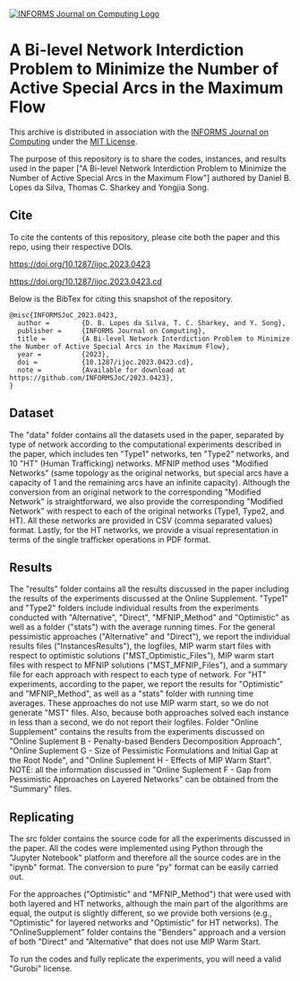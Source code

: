 [![INFORMS Journal on Computing Logo](https://INFORMSJoC.github.io/logos/INFORMS_Journal_on_Computing_Header.jpg)](https://pubsonline.informs.org/journal/ijoc)

# A Bi-level Network Interdiction Problem to Minimize the Number of Active Special Arcs in the Maximum Flow
This archive is distributed in association with the [INFORMS Journal on Computing](https://pubsonline.informs.org/journal/ijoc) under the [MIT License](LICENSE).

The purpose of this repository is to share the codes, instances, and results used in the paper ["A Bi-level Network Interdiction Problem to Minimize the Number of Active Special Arcs in the Maximum Flow"] authored by Daniel B. Lopes da Silva, Thomas C. Sharkey and Yongjia Song.


## Cite

To cite the contents of this repository, please cite both the paper and this repo, using their respective DOIs.

https://doi.org/10.1287/ijoc.2023.0423 

https://doi.org/10.1287/ijoc.2023.0423.cd

Below is the BibTex for citing this snapshot of the repository.

```
@misc{INFORMSJoC_2023.0423,
  author =        {D. B. Lopes da Silva, T. C. Sharkey, and Y. Song},
  publisher =     {INFORMS Journal on Computing},
  title =         {A Bi-level Network Interdiction Problem to Minimize the Number of Active Special Arcs in the Maximum Flow},
  year =          {2023},
  doi =           {10.1287/ijoc.2023.0423.cd},
  note =          {Available for download at https://github.com/INFORMSJoC/2023.0423},
}  
```

## Dataset 
The "data" folder contains all the datasets used in the paper, separated by type of network according to the computational experiments described in the paper, which includes ten "Type1" networks, ten "Type2" networks, and 10 "HT" (Human Trafficking) networks. MFNIP method uses "Modified Networks" (same topology as the original networks, but special arcs have a capacity of 1 and the remaining arcs have 
an infinite capacity). Although the conversion from an original network to the corresponding "Modified Network" is straightforward, we also provide the corresponding "Modified Network" with respect to each of the original networks (Type1, Type2, and HT). All these networks are provided in CSV (comma separated values) format.
Lastly, for the HT networks, we provide a visual representation in terms of the single trafficker operations in PDF format.


## Results 
The "results" folder contains all the results discussed in the paper including the results of the experiments discussed at the Online Supplement. 
"Type1" and "Type2" folders include individual results from the experiments conducted with "Alternative", "Direct", "MFNIP_Method" and "Optimistic" as well as a folder ("stats") with the average running times. For the general pessimistic approaches 
("Alternative" and "Direct"), we report the individual results files ("InstancesResults"), the logfiles, MIP warm start files with respect to optimistic solutions ("MST_Optimistic_Files"), MIP warm start files with respect to MFNIP solutions ("MST_MFNIP_Files"), and a summary file for each approach with respect to each type of network.
For "HT" experiments, according to the paper, we report the results for "Optimistic" and "MFNIP_Method", as well as a "stats" folder with running time averages. These approaches do not use MIP warm start, so we do not generate "MST" files. Also, because both approaches solved each instance in less than a second, we do not report their logfiles.
Folder "Online Supplement" contains the results from the experiments discussed on "Online Suplement B - Penalty-based Benders Decomposition Approach", "Online Suplement G - Size of Pessimistic Formulations and Initial Gap at the Root Node", and "Online Suplement H - Effects of MIP Warm Start". NOTE: all the information discussed in "Online Suplement F - Gap from Pessimistic Approaches on Layered Networks" can be obtained from the "Summary" files.  



## Replicating
The src folder contains the source code for all the experiments discussed in the paper. All the codes were implemented using Python through the "Jupyter Notebook" platform and therefore all the source codes are in the "ipynb" format. The conversion to pure "py" format can be easily carried out. 

For the approaches ("Optimistic" and "MFNIP_Method") that were used with both layered and HT networks, although the main part of the algorithms are equal, the output is slightly different, so we provide both versions (e.g., "Optimistic" for layered networks and "Optimistic" for HT networks). The "OnlineSupplement" folder contains the "Benders" approach and a version of both "Direct" and "Alternative" that does not use MIP Warm Start.

To run the codes and fully replicate the experiments, you will need a valid "Gurobi" license.


